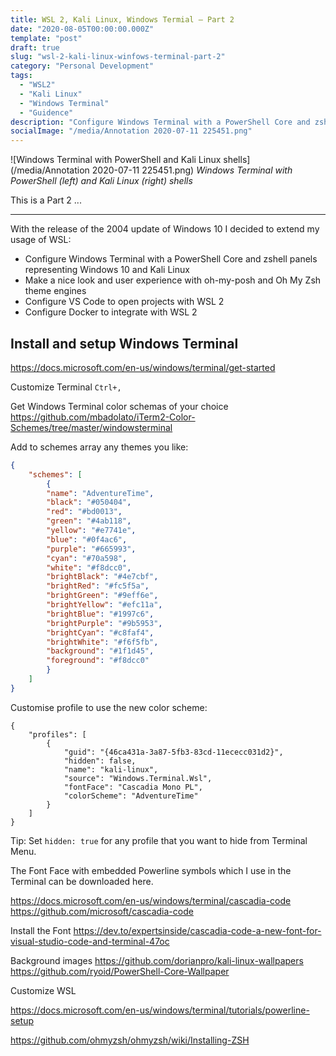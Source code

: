 ```yaml
---
title: WSL 2, Kali Linux, Windows Termial — Part 2
date: "2020-08-05T00:00:00.000Z"
template: "post"
draft: true
slug: "wsl-2-kali-linux-winfows-terminal-part-2"
category: "Personal Development"
tags:
  - "WSL2"
  - "Kali Linux"
  - "Windows Terminal"
  - "Guidence"
description: "Configure Windows Terminal with a PowerShell Core and zshell panels representing Windows 10 and Kali Linux. Make a nice look and user experience with oh-my-posh and Oh My Zsh theme engines. And much more."
socialImage: "/media/Annotation 2020-07-11 225451.png"
---
```


![Windows Terminal with PowerShell and Kali Linux shells](/media/Annotation 2020-07-11 225451.png)
_Windows Terminal with PowerShell (left) and Kali Linux (right) shells_

This is a Part 2 ...

<hr>

With the release of the 2004 update of Windows 10 I decided to extend my usage of WSL:

* Configure Windows Terminal with a PowerShell Core and zshell panels representing Windows 10 and Kali Linux
* Make a nice look and user experience with oh-my-posh and Oh My Zsh theme engines
* Configure VS Code to open projects with WSL 2
* Configure Docker to integrate with WSL 2


## Install and setup Windows Terminal

https://docs.microsoft.com/en-us/windows/terminal/get-started





Customize Terminal
`Ctrl+,`

Get Windows Terminal color schemas of your choice 
https://github.com/mbadolato/iTerm2-Color-Schemes/tree/master/windowsterminal

Add to schemes array any themes you like:

```json
{
    "schemes": [
        {
        "name": "AdventureTime",
        "black": "#050404",
        "red": "#bd0013",
        "green": "#4ab118",
        "yellow": "#e7741e",
        "blue": "#0f4ac6",
        "purple": "#665993",
        "cyan": "#70a598",
        "white": "#f8dcc0",
        "brightBlack": "#4e7cbf",
        "brightRed": "#fc5f5a",
        "brightGreen": "#9eff6e",
        "brightYellow": "#efc11a",
        "brightBlue": "#1997c6",
        "brightPurple": "#9b5953",
        "brightCyan": "#c8faf4",
        "brightWhite": "#f6f5fb",
        "background": "#1f1d45",
        "foreground": "#f8dcc0"
        }
    ]
}

```

Customise profile to use the new color scheme:

```
{
    "profiles": [
        {
            "guid": "{46ca431a-3a87-5fb3-83cd-11ececc031d2}",
            "hidden": false,
            "name": "kali-linux",
            "source": "Windows.Terminal.Wsl",
            "fontFace": "Cascadia Mono PL",
            "colorScheme": "AdventureTime"
        }
    ]
}
```

Tip: Set `hidden: true` for any profile that you want to hide from Terminal Menu.

The Font Face with embedded Powerline symbols which I use in the Terminal can be downloaded here.

https://docs.microsoft.com/en-us/windows/terminal/cascadia-code
https://github.com/microsoft/cascadia-code

Install the Font https://dev.to/expertsinside/cascadia-code-a-new-font-for-visual-studio-code-and-terminal-47oc


Background images
https://github.com/dorianpro/kali-linux-wallpapers
https://github.com/ryoid/PowerShell-Core-Wallpaper


Customize WSL


https://docs.microsoft.com/en-us/windows/terminal/tutorials/powerline-setup


https://github.com/ohmyzsh/ohmyzsh/wiki/Installing-ZSH